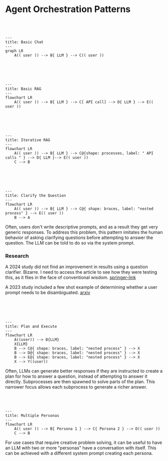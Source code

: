 # Agent Orchestration Patterns

<br>
<br>

```mermaid
---
title: Basic Chat
---
graph LR
    A(( user )) --> B{ LLM } --> C(( user ))
```

<br>
<br>
<br>

```mermaid
---
title: Basic RAG
---
flowchart LR
    A(( user )) --> B{ LLM } --> C[ API call] --> D{ LLM } --> E(( user ))
```

<br>
<br>
<br>

```mermaid
---
title: Iterative RAG
---
flowchart LR
    A(( user )) --> B{ LLM } --> C@{shape: processes, label: " API calls " } --> D{ LLM }--> E(( user ))
    C --> B
```

<br>
<br>
<br>

```mermaid
---
title: Clarify the Question
---
flowchart LR
    A(( user )) --> B{ LLM } --> C@{ shape: braces, label: "nested process" } --> E(( user ))
    B --> A
```
Often, users don't write descriptive prompts, and as a result they get very generic responses. To address this problem, this pattern imitates the human behavior of asking clarifying questions before attempting to answer the question. The LLM can be told to do so via the system prompt.

### Research
A 2024 study did not find an improvement in results using a question clarifier. Bizarre. I need to access the article to see how they were testing this, as it flies in the face of conventional wisdom. [springer-link](https://link.springer.com/chapter/10.1007/978-3-031-61572-6_6)

A 2023 study included a few shot example of determining whether a user prompt needs to be disambiguated. [arxiv](https://arxiv.org/abs/2212.07769)

<br>
<br>
<br>

```mermaid
---
title: Plan and Execute
---
flowchart LR
    A((user)) --> B{LLM}
    X{LLM}
    B --> C@{ shape: braces, label: "nested process" } --> X
    B --> D@{ shape: braces, label: "nested process" } --> X
    B --> E@{ shape: braces, label: "nested process" } --> X
    X --> Y((user))
```
Often, LLMs can generate better responses if they are instructed to create a plan for how to answer a question, instead of attempting to answer it directly. Subprocesses are then spawned to solve parts of the plan. This narrower focus allows each subprocess to generate a richer answer.

<br>
<br>

```mermaid
---
title: Multiple Personas
---
flowchart LR
    A(( user )) --> B{ Persona 1 } --> C{ Persona 2 } --> D(( user ))
    C --> B
```
For use cases that require creative problem solving, it can be useful to have an LLM with two or more "personas" have a conversation with itself. This can be achieved with a different system prompt creating each persona.
